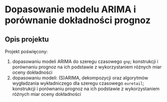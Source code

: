 # Dopasowanie modelu ARIMA i porównanie dokładności prognoz

## Opis projektu

Projekt poświęcony:
1. dopasowaniu modeli ARIMA do szeregu czasowego `gnp`; konstrukcji i porównaniu prognoz na ich podstawie z wykorzystaniem różnych miar oceny dokładności
2. dopasowaniu modeli: (S)ARIMA, dekompozycji oraz algorytmów wygładzania wykładniczego dla szeregu czasowego `euretail`; konstrukcji i porównaniu prognoz na ich podstawie z wykorzystaniem różnych miar oceny dokładności
